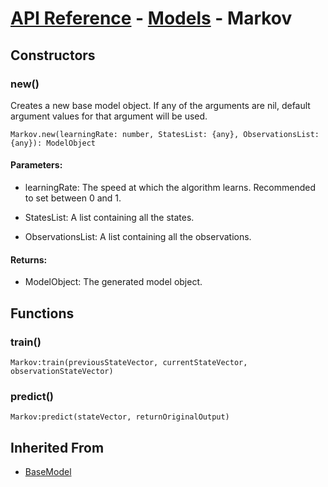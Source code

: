 # [API Reference](../../API.md) - [Models](../Models.md) - Markov

## Constructors

### new()

Creates a new base model object. If any of the arguments are nil, default argument values for that argument will be used.

```
Markov.new(learningRate: number, StatesList: {any}, ObservationsList: {any}): ModelObject
```

#### Parameters:

* learningRate: The speed at which the algorithm learns. Recommended to set between 0 and 1.

* StatesList: A list containing all the states.

* ObservationsList: A list containing all the observations. 

#### Returns:

* ModelObject: The generated model object.

## Functions

### train()

```
Markov:train(previousStateVector, currentStateVector, observationStateVector)
```

### predict()

```
Markov:predict(stateVector, returnOriginalOutput)
```

## Inherited From

* [BaseModel](BaseModel.md)
